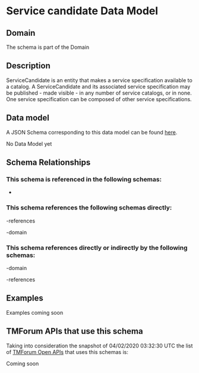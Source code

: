 # Service candidate Data Model

## Domain

The  schema is part of the  Domain

## Description

ServiceCandidate is an entity that makes a service specification available to a catalog. A
ServiceCandidate and its associated service specification may be published - made visible - in any number of service catalogs, or in none. One service specification can be composed of other service specifications.

## Data model

A JSON Schema corresponding to this data model can be found
[here](https://github.com/tmforum-rand/schemas/blob/candidates/Service/ServiceCandidate.schema.json).

No Data Model yet

## Schema Relationships

### This schema is referenced in the following schemas:

-

### This schema references the following schemas directly:

-references

-domain

### This schema references directly or indirectly by the following schemas:

-domain

-references



## Examples

Examples coming soon

## TMForum APIs that use this schema

Taking into consideration the snapshot of 04/02/2020 03:32:30 UTC the list of [TMForum Open APIs](https://www.tmforum.org/open-apis/) that uses this schemas is:

Coming soon